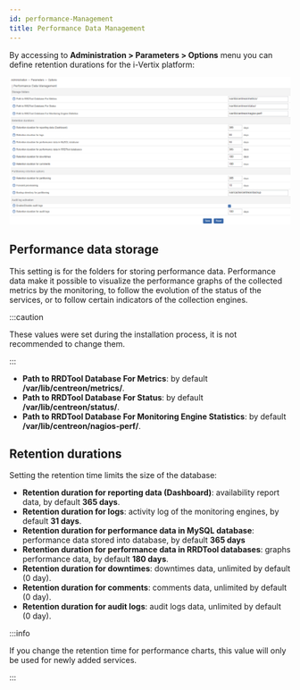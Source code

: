 ```yaml
---
id: performance-Management
title: Performance Data Management
---
```


By accessing to **Administration > Parameters > Options** menu you can define
retention durations for the i-Vertix platform:

![image](../../assets/administration/data-management/data_retention.png)

## Performance data storage

This setting is for the folders for storing performance data. Performance data
make it possible to visualize the performance graphs of the collected metrics by
the monitoring, to follow the evolution of the status of the services, or to
follow certain indicators of the collection engines.

:::caution

These values were set during the installation process, it is not recommended to change them.

:::

- **Path to RRDTool Database For Metrics**: by default
**/var/lib/centreon/metrics/**.
- **Path to RRDTool Database For Status**: by default
**/var/lib/centreon/status/**.
- **Path to RRDTool Database For Monitoring Engine Statistics**: by default
**/var/lib/centreon/nagios-perf/**.

## Retention durations

Setting the retention time limits the size of the database:

- **Retention duration for reporting data (Dashboard)**: availability report
data, by default **365 days**.
- **Retention duration for logs**: activity log of the monitoring engines, by
default **31 days**.
- **Retention duration for performance data in MySQL database**: performance
data stored into database, by default **365 days**
- **Retention duration for performance data in RRDTool databases**: graphs
performance data, by default **180 days**.
- **Retention duration for downtimes**: downtimes data, unlimited by default
(0 day).
- **Retention duration for comments**: comments data, unlimited by default (0
day).
- **Retention duration for audit logs**: audit logs data, unlimited by default
(0 day).

:::info

If you change the retention time for performance charts, this value will only be used for newly added services.

:::